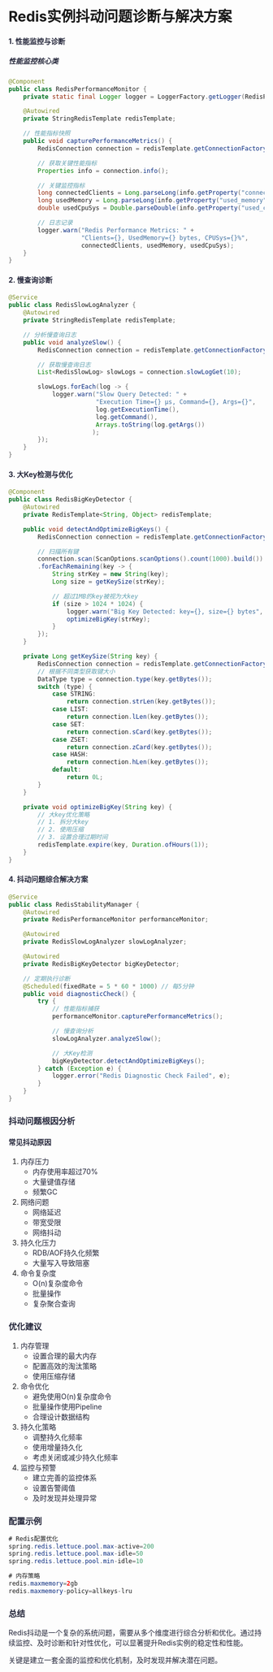 # Redis实例抖动问题诊断与解决方案

#### <font style="color:rgba(6, 8, 31, 0.88);">1. 性能监控与诊断</font>

##### <font style="color:rgba(6, 8, 31, 0.88);">性能监控核心类</font>

```java
@Component  
public class RedisPerformanceMonitor {  
    private static final Logger logger = LoggerFactory.getLogger(RedisPerformanceMonitor.class);  

    @Autowired  
    private StringRedisTemplate redisTemplate;  

    // 性能指标快照  
    public void capturePerformanceMetrics() {  
        RedisConnection connection = redisTemplate.getConnectionFactory().getConnection();  

        // 获取关键性能指标  
        Properties info = connection.info();  

        // 关键监控指标  
        long connectedClients = Long.parseLong(info.getProperty("connected_clients", "0"));  
        long usedMemory = Long.parseLong(info.getProperty("used_memory", "0"));  
        double usedCpuSys = Double.parseDouble(info.getProperty("used_cpu_sys", "0"));  

        // 日志记录  
        logger.warn("Redis Performance Metrics: " +  
                    "Clients={}, UsedMemory={} bytes, CPUSys={}%",   
                    connectedClients, usedMemory, usedCpuSys);  
    }  
}
```

#### <font style="color:rgba(6, 8, 31, 0.88);">2. 慢查询诊断</font>

```java
@Service  
public class RedisSlowLogAnalyzer {  
    @Autowired  
    private StringRedisTemplate redisTemplate;  

    // 分析慢查询日志  
    public void analyzeSlow() {  
        RedisConnection connection = redisTemplate.getConnectionFactory().getConnection();  

        // 获取慢查询日志  
        List<RedisSlowLog> slowLogs = connection.slowLogGet(10);  

        slowLogs.forEach(log -> {  
            logger.warn("Slow Query Detected: " +  
                        "Execution Time={} μs, Command={}, Args={}",   
                        log.getExecutionTime(),   
                        log.getCommand(),   
                        Arrays.toString(log.getArgs())  
                       );  
        });  
    }  
}
```

#### <font style="color:rgba(6, 8, 31, 0.88);">3. 大Key检测与优化</font>

```java
@Component  
public class RedisBigKeyDetector {  
    @Autowired  
    private RedisTemplate<String, Object> redisTemplate;  

    public void detectAndOptimizeBigKeys() {  
        RedisConnection connection = redisTemplate.getConnectionFactory().getConnection();  

        // 扫描所有键  
        connection.scan(ScanOptions.scanOptions().count(1000).build())  
        .forEachRemaining(key -> {  
            String strKey = new String(key);  
            Long size = getKeySize(strKey);  

            // 超过1MB的key被视为大key  
            if (size > 1024 * 1024) {  
                logger.warn("Big Key Detected: key={}, size={} bytes", strKey, size);  
                optimizeBigKey(strKey);  
            }  
        });  
    }  

    private Long getKeySize(String key) {  
        RedisConnection connection = redisTemplate.getConnectionFactory().getConnection();  
        // 根据不同类型获取键大小  
        DataType type = connection.type(key.getBytes());  
        switch (type) {  
            case STRING:  
                return connection.strLen(key.getBytes());  
            case LIST:  
                return connection.lLen(key.getBytes());  
            case SET:  
                return connection.sCard(key.getBytes());  
            case ZSET:  
                return connection.zCard(key.getBytes());  
            case HASH:  
                return connection.hLen(key.getBytes());  
            default:  
                return 0L;  
        }  
    }  

    private void optimizeBigKey(String key) {  
        // 大key优化策略  
        // 1. 拆分大key  
        // 2. 使用压缩  
        // 3. 设置合理过期时间  
        redisTemplate.expire(key, Duration.ofHours(1));  
    }  
}
```

#### <font style="color:rgba(6, 8, 31, 0.88);">4. 抖动问题综合解决方案</font>

```java
@Service  
public class RedisStabilityManager {  
    @Autowired  
    private RedisPerformanceMonitor performanceMonitor;  

    @Autowired  
    private RedisSlowLogAnalyzer slowLogAnalyzer;  

    @Autowired  
    private RedisBigKeyDetector bigKeyDetector;  

    // 定期执行诊断  
    @Scheduled(fixedRate = 5 * 60 * 1000) // 每5分钟  
    public void diagnosticCheck() {  
        try {  
            // 性能指标捕获  
            performanceMonitor.capturePerformanceMetrics();  

            // 慢查询分析  
            slowLogAnalyzer.analyzeSlow();  

            // 大Key检测  
            bigKeyDetector.detectAndOptimizeBigKeys();  
        } catch (Exception e) {  
            logger.error("Redis Diagnostic Check Failed", e);  
        }  
    }  
}
```

### <font style="color:rgba(6, 8, 31, 0.88);">抖动问题根因分析</font>

#### <font style="color:rgba(6, 8, 31, 0.88);">常见抖动原因</font>

1. <font style="color:rgba(6, 8, 31, 0.88);">内存压力</font>
    - <font style="color:rgba(6, 8, 31, 0.88);">内存使用率超过70%</font>
    - <font style="color:rgba(6, 8, 31, 0.88);">大量键值存储</font>
    - <font style="color:rgba(6, 8, 31, 0.88);">频繁GC</font>
2. <font style="color:rgba(6, 8, 31, 0.88);">网络问题</font>
    - <font style="color:rgba(6, 8, 31, 0.88);">网络延迟</font>
    - <font style="color:rgba(6, 8, 31, 0.88);">带宽受限</font>
    - <font style="color:rgba(6, 8, 31, 0.88);">网络抖动</font>
3. <font style="color:rgba(6, 8, 31, 0.88);">持久化压力</font>
    - <font style="color:rgba(6, 8, 31, 0.88);">RDB/AOF持久化频繁</font>
    - <font style="color:rgba(6, 8, 31, 0.88);">大量写入导致阻塞</font>
4. <font style="color:rgba(6, 8, 31, 0.88);">命令复杂度</font>
    - <font style="color:rgba(6, 8, 31, 0.88);">O(n)复杂度命令</font>
    - <font style="color:rgba(6, 8, 31, 0.88);">批量操作</font>
    - <font style="color:rgba(6, 8, 31, 0.88);">复杂聚合查询</font>

### <font style="color:rgba(6, 8, 31, 0.88);">优化建议</font>

1. <font style="color:rgba(6, 8, 31, 0.88);">内存管理</font>
    - <font style="color:rgba(6, 8, 31, 0.88);">设置合理的最大内存</font>
    - <font style="color:rgba(6, 8, 31, 0.88);">配置高效的淘汰策略</font>
    - <font style="color:rgba(6, 8, 31, 0.88);">使用压缩存储</font>
2. <font style="color:rgba(6, 8, 31, 0.88);">命令优化</font>
    - <font style="color:rgba(6, 8, 31, 0.88);">避免使用O(n)复杂度命令</font>
    - <font style="color:rgba(6, 8, 31, 0.88);">批量操作使用Pipeline</font>
    - <font style="color:rgba(6, 8, 31, 0.88);">合理设计数据结构</font>
3. <font style="color:rgba(6, 8, 31, 0.88);">持久化策略</font>
    - <font style="color:rgba(6, 8, 31, 0.88);">调整持久化频率</font>
    - <font style="color:rgba(6, 8, 31, 0.88);">使用增量持久化</font>
    - <font style="color:rgba(6, 8, 31, 0.88);">考虑关闭或减少持久化频率</font>
4. <font style="color:rgba(6, 8, 31, 0.88);">监控与预警</font>
    - <font style="color:rgba(6, 8, 31, 0.88);">建立完善的监控体系</font>
    - <font style="color:rgba(6, 8, 31, 0.88);">设置告警阈值</font>
    - <font style="color:rgba(6, 8, 31, 0.88);">及时发现并处理异常</font>

### <font style="color:rgba(6, 8, 31, 0.88);">配置示例</font>

```java
# Redis配置优化  
spring.redis.lettuce.pool.max-active=200  
spring.redis.lettuce.pool.max-idle=50  
spring.redis.lettuce.pool.min-idle=10  

# 内存策略  
redis.maxmemory=2gb  
redis.maxmemory-policy=allkeys-lru
```

### <font style="color:rgba(6, 8, 31, 0.88);">总结</font>

<font style="color:rgba(6, 8, 31, 0.88);">Redis抖动是一个复杂的系统问题，需要从多个维度进行综合分析和优化。通过持续监控、及时诊断和针对性优化，可以显著提升Redis实例的稳定性和性能。</font>

<font style="color:rgba(6, 8, 31, 0.88);">关键是建立一套全面的监控和优化机制，及时发现并解决潜在问题。</font>
